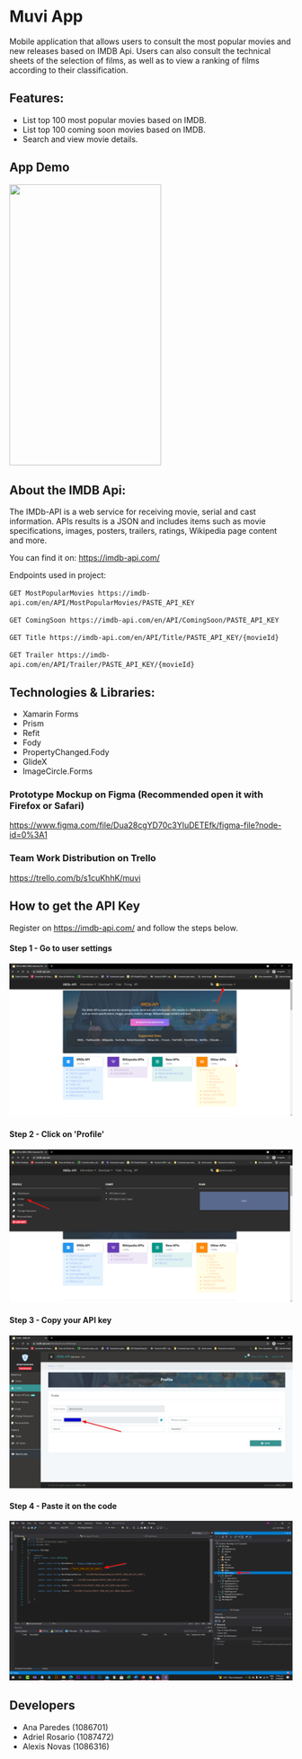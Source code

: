 # Muvi App

Mobile application that allows users to consult the most popular movies and new releases based on IMDB Api. Users can also consult the technical sheets of the selection of films, as well as to view a ranking of films according to their classification.

## Features:
- List top 100 most popular movies based on IMDB.
- List top 100 coming soon movies based on IMDB.
- Search and view movie details.

## App Demo
<img src="/Gifs/MuviAppDemo.gif" width="270" height="500"/>

## About the IMDB Api:

The IMDb-API is a web service for receiving movie, serial and cast information. APIs results is a JSON and includes items such as movie specifications, images, posters, trailers, ratings, Wikipedia page content and more.

You can find it on: https://imdb-api.com/

Endpoints used in project:

``GET MostPopularMovies
https://imdb-api.com/en/API/MostPopularMovies/PASTE_API_KEY ``

``GET ComingSoon
https://imdb-api.com/en/API/ComingSoon/PASTE_API_KEY ``

``GET Title
https://imdb-api.com/en/API/Title/PASTE_API_KEY/{movieId} ``

``GET Trailer
https://imdb-api.com/en/API/Trailer/PASTE_API_KEY/{movieId} ``

## Technologies & Libraries:
- Xamarin Forms
- Prism
- Refit
- Fody
- PropertyChanged.Fody
- GlideX
- ImageCircle.Forms

### Prototype Mockup on Figma (Recommended open it with Firefox or Safari)
https://www.figma.com/file/Dua28cgYD70c3YIuDETEfk/figma-file?node-id=0%3A1

### Team Work Distribution on Trello
https://trello.com/b/s1cuKhhK/muvi

## How to get the API Key

Register on https://imdb-api.com/ and follow the steps below.

#### Step 1 - Go to user settings
![GetApiKey1](/Screenshots/GetApiKeyStep1.PNG)

#### Step 2 - Click on 'Profile'
![GetApiKey2](/Screenshots/GetApiKeyStep2.png)


#### Step 3 - Copy your API key
![GetApiKey3](/Screenshots/GetApiKeyStep3a.png)

#### Step 4 - Paste it on the code

![GetApiKey4](/Screenshots/GetApiKeyStep4a.png)

## Developers
- Ana Paredes (1086701)
- Adriel Rosario (1087472)
- Alexis Novas (1086316)
